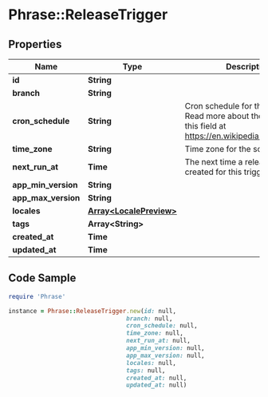 # Phrase::ReleaseTrigger

## Properties

Name | Type | Description | Notes
------------ | ------------- | ------------- | -------------
**id** | **String** |  | [optional] 
**branch** | **String** |  | [optional] 
**cron_schedule** | **String** | Cron schedule for the scheduler. Read more about the format of this field at https://en.wikipedia.org/wiki/Cron | [optional] 
**time_zone** | **String** | Time zone for the scheduler | [optional] 
**next_run_at** | **Time** | The next time a release will be created for this trigger | [optional] 
**app_min_version** | **String** |  | [optional] 
**app_max_version** | **String** |  | [optional] 
**locales** | [**Array&lt;LocalePreview&gt;**](LocalePreview.md) |  | [optional] 
**tags** | **Array&lt;String&gt;** |  | [optional] 
**created_at** | **Time** |  | [optional] 
**updated_at** | **Time** |  | [optional] 

## Code Sample

```ruby
require 'Phrase'

instance = Phrase::ReleaseTrigger.new(id: null,
                                 branch: null,
                                 cron_schedule: null,
                                 time_zone: null,
                                 next_run_at: null,
                                 app_min_version: null,
                                 app_max_version: null,
                                 locales: null,
                                 tags: null,
                                 created_at: null,
                                 updated_at: null)
```


